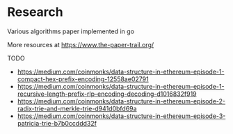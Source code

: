 # Research
Various algorithms paper implemented in go


More resources at https://www.the-paper-trail.org/


TODO

- https://medium.com/coinmonks/data-structure-in-ethereum-episode-1-compact-hex-prefix-encoding-12558ae02791
- https://medium.com/coinmonks/data-structure-in-ethereum-episode-1-recursive-length-prefix-rlp-encoding-decoding-d1016832f919
- https://medium.com/coinmonks/data-structure-in-ethereum-episode-2-radix-trie-and-merkle-trie-d941d0bfd69a
- https://medium.com/coinmonks/data-structure-in-ethereum-episode-3-patricia-trie-b7b0ccddd32f

